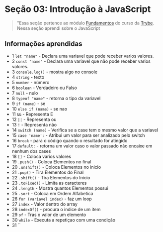 # Seção 03: Introdução à JavaScript

>"Essa seção pertence ao módulo [Fundamentos](https://github.com/Ruan-Portella/Trybe_Exercicios/tree/main/fundamentos) do curso da [Trybe](https://www.betrybe.com/). Nessa seção aprendi sobre o JavaScript

## Informações aprendidas

- 1 `let "name"` - Declara uma variavel que pode receber varios valores.
- 2 `const "name"` - Declara uma variavel que não pode receber varios valores.
- 3 `console.log()` - mostra algo no console
- 4 `string` - texto
- 5 `number` - número 
- 6 `boolean` - Verdadeiro ou Falso
- 7 `null` - nulo
- 8 `typeof "name"` - retorna o tipo da variavel
- 9 `if (name)` - se
- 10 `else if (name)` - se nao
- 11 `&&` - Representa E 
- 12 `||` - Representa ou
- 13 `!` - Representa não
- 14 `switch (name)` - Verifica se a case tem o mesmo valor que a variavel
- 15 `case 'name':` - Atribui um valor para ser analizado pelo switch
- 16 `break` - para o código quando o resultado for atingido
- 17 `default:` - retorna um valor caso o valor passado não encaixe em nenhum dos cases
- 18 `[]` - Coloca varios valores
- 19 `.push()` - Coloca Elementos no final
- 20 `.unshift()` - Coloca Elementos no inicio
- 21 `.pop()` - Tira Elementos do Final
- 22 `.shift()` - Tira Elementos do Inicio
- 23 `.toFixed()` - Limita as caracteres
- 24 `.length` - Mostra quantos Elementos possui
- 25 `.sort` - Coloca em Ordem Alfabetica
- 26 `for (variavel index)` - faz um loop
- 27 `index` - Valor dentro do array
- 28 `indexOf()` - procura o indice de um item
- 29 `of` - Tras o valor de um elemento
- 30 `while` - Executa a repetiçao com uma condição
- 31 ``